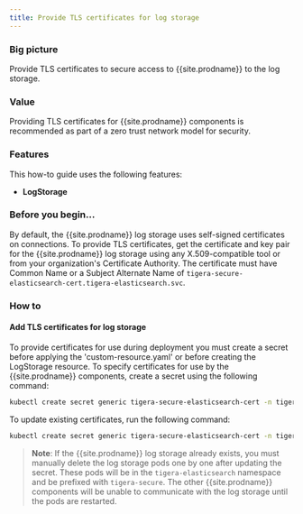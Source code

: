 ```yaml
---
title: Provide TLS certificates for log storage
---
```


### Big picture

Provide TLS certificates to secure access to {{site.prodname}} to the log storage.

### Value

Providing TLS certificates for {{site.prodname}} components is recommended as part of a zero trust network model for security. 

### Features

This how-to guide uses the following features: 

- **LogStorage**

### Before you begin...

By default, the {{site.prodname}} log storage uses self-signed certificates on connections. To provide TLS certificates,
get the certificate and key pair for the {{site.prodname}} log storage using any X.509-compatible tool or from your organization's 
Certificate Authority. The certificate must have Common Name or a Subject Alternate Name of `tigera-secure-elasticsearch-cert.tigera-elasticsearch.svc`.

### How to

#### Add TLS certificates for log storage

To provide certificates for use during deployment you must create a secret before applying the 'custom-resource.yaml' or 
before creating the LogStorage resource. To specify certificates for use by the {{site.prodname}} components, create a secret 
using the following command:

```bash
kubectl create secret generic tigera-secure-elasticsearch-cert -n tigera-operator --from-file=tls.crt=</path/to/certificate-file> --from-file=tls.key=</path/to/key-file>
```

To update existing certificates, run the following command:

```bash
kubectl create secret generic tigera-secure-elasticsearch-cert -n tigera-operator --from-file=tls.crt=</path/to/certificate-file> --from-file=tls.key=</path/to/key-file> --dry-run -o yaml --save-config | kubectl replace -f -
```

> **Note**: If the {{site.prodname}} log storage already exists, you must manually delete the log storage pods one by one
>after updating the secret. These pods will be in the `tigera-elasticsearch` namespace and be prefixed with `tigera-secure`.
>The other {{site.prodname}} components will be unable to communicate with the log storage until the pods are restarted.